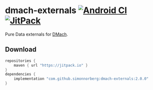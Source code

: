 # dmach-externals [![Android CI](https://github.com/simonnorberg/dmach-externals/workflows/Android%20CI/badge.svg)](https://github.com/simonnorberg/dmach-externals/actions) [![JitPack](https://jitpack.io/v/simonnorberg/dmach-externals.svg)](https://jitpack.io/#simonnorberg/dmach-externals)

Pure Data externals for [DMach](https://github.com/simonnorberg/dmach).

## Download

```groovy
repositories {
    maven { url "https://jitpack.io" }
}
dependencies {
    implementation "com.github.simonnorberg:dmach-externals:2.0.0"
}
```

